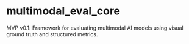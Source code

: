 # multimodal_eval_core

MVP v0.1: Framework for evaluating multimodal AI models using visual ground truth and structured metrics.

